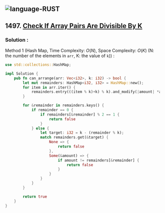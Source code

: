![language-RUST](https://img.shields.io/badge/RUST-8d4004?style=for-the-badge&logo=RUST)
---

## 1497. [Check If Array Pairs Are Divisible By K](https://leetcode.com/problems/check-if-array-pairs-are-divisible-by-k)

### Solution :

Method 1 (Hash Map, Time Complexity: $O(N)$, Space Complexity: $O(K)$ (N: the number of the elements in `arr`, K: the value of `k`)) :
```rust
use std::collections::HashMap;

impl Solution {
    pub fn can_arrange(arr: Vec<i32>, k: i32) -> bool {
        let mut remainders: HashMap<i32, i32> = HashMap::new();
        for item in arr.iter() {
            remainders.entry(((item % k)+k) % k).and_modify(|amount| *amount += 1).or_insert(1);
        }

        for &remainder in remainders.keys() {
            if remainder == 0 {
                if remainders[&remainder] % 2 == 1 {
                    return false
                }
            } else {
                let target: i32 = k - (remainder % k);
                match remainders.get(&target) {
                    None => {
                        return false
                    },
                    Some(&amount) => {
                        if amount != remainders[&remainder] {
                            return false
                        }
                    }
                }
            }
        }

        return true
    }
}
```
